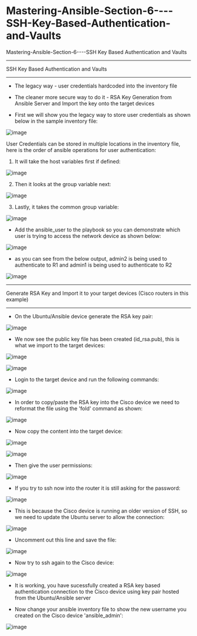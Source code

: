 # Mastering-Ansible-Section-6----SSH-Key-Based-Authentication-and-Vaults
Mastering-Ansible-Section-6----SSH Key Based Authentication and Vaults


**** 
SSH Key Based Authentication and Vaults
****

- The legacy way - user credentials hardcoded into the inventory file

- The cleaner more secure way to do it - RSA Key Generation from Ansible Server and Import the key onto the target devices



- First we will show you the legacy way to store user credentials as shown below in the sample inventory file:

![image](https://github.com/bowlercbtlabs/Mastering-Ansible-Section-6----SSH-Key-Based-Authentication-and-Vaults/assets/120626722/c4fed499-6b59-40a3-9c6c-a97747560ccc)

User Credentials can be stored in multiple locations in the inventory file, here is the order of ansible operations for user authentication:

1) It will take the host variables first if defined:

![image](https://github.com/bowlercbtlabs/Mastering-Ansible-Section-6----SSH-Key-Based-Authentication-and-Vaults/assets/120626722/25803e1e-75c0-4804-8e3e-00f2d5e5fe77)

2) Then it looks at the group variable next:

![image](https://github.com/bowlercbtlabs/Mastering-Ansible-Section-6----SSH-Key-Based-Authentication-and-Vaults/assets/120626722/8968e2da-3b04-4966-b786-b7bddc233cf7)


3) Lastly, it takes the common group variable:

![image](https://github.com/bowlercbtlabs/Mastering-Ansible-Section-6----SSH-Key-Based-Authentication-and-Vaults/assets/120626722/f53e71d2-b150-42cb-952d-daa7df3ede8d)

- Add the ansible_user to the playbook so you can demonstrate which user is trying to access the network device as shown below:

![image](https://github.com/bowlercbtlabs/Mastering-Ansible-Section-6----SSH-Key-Based-Authentication-and-Vaults/assets/120626722/14f69d6e-faef-44bf-ade6-25d71f76e20e)

- as you can see from the below output, admin2 is being used to authenticate to R1 and admin1 is being used to authenticate to R2

![image](https://github.com/bowlercbtlabs/Mastering-Ansible-Section-6----SSH-Key-Based-Authentication-and-Vaults/assets/120626722/2fffba23-39f8-42a5-8bec-ea221eb19a1f)


****
Generate RSA Key and Import it to your target devices (Cisco routers in this example) 
****

- On the Ubuntu/Ansible device generate the RSA key pair:

![image](https://github.com/bowlercbtlabs/Mastering-Ansible-Section-6----SSH-Key-Based-Authentication-and-Vaults/assets/120626722/6cb28d32-5d60-4b12-adbe-902a2d782ef8)

- We now see the public key file has been created (id_rsa.pub), this is what we import to the target devices:

![image](https://github.com/bowlercbtlabs/Mastering-Ansible-Section-6----SSH-Key-Based-Authentication-and-Vaults/assets/120626722/817f0454-9932-4340-9091-2d5c1647d22e)

![image](https://github.com/bowlercbtlabs/Mastering-Ansible-Section-6----SSH-Key-Based-Authentication-and-Vaults/assets/120626722/8e2daff3-fc70-471d-852e-449fa6d7833f)

- Login to the target device and run the following commands:

![image](https://github.com/bowlercbtlabs/Mastering-Ansible-Section-6----SSH-Key-Based-Authentication-and-Vaults/assets/120626722/f7d1cfdc-9bfe-4249-934c-7414fa80d63f)

- In order to copy/paste the RSA key into the Cisco device we need to reformat the file using the 'fold' command as shown:

![image](https://github.com/bowlercbtlabs/Mastering-Ansible-Section-6----SSH-Key-Based-Authentication-and-Vaults/assets/120626722/247d5de3-1fe6-4d3e-8524-f4eca9ab07ab)

- Now copy the content into the target device:

![image](https://github.com/bowlercbtlabs/Mastering-Ansible-Section-6----SSH-Key-Based-Authentication-and-Vaults/assets/120626722/c8418195-9d76-42ed-9fb9-1eb1298c8287)

![image](https://github.com/bowlercbtlabs/Mastering-Ansible-Section-6----SSH-Key-Based-Authentication-and-Vaults/assets/120626722/3b940c86-dc77-4b01-883f-b3dfbbdda2b7)

- Then give the user permissions:

![image](https://github.com/bowlercbtlabs/Mastering-Ansible-Section-6----SSH-Key-Based-Authentication-and-Vaults/assets/120626722/20cb60ab-d20e-4ad1-b132-49b73cf56503)

- If you try to ssh now into the router it is still asking for the password:

![image](https://github.com/bowlercbtlabs/Mastering-Ansible-Section-6----SSH-Key-Based-Authentication-and-Vaults/assets/120626722/b88f7b86-970a-4d83-b892-467f8d2e4a8e)

- This is because the Cisco device is running an older version of SSH, so we need to update the Ubuntu server to allow the connection:

![image](https://github.com/bowlercbtlabs/Mastering-Ansible-Section-6----SSH-Key-Based-Authentication-and-Vaults/assets/120626722/57c0ba29-da26-4783-a225-50043c9a9310)

- Uncomment out this line and save the file:

![image](https://github.com/bowlercbtlabs/Mastering-Ansible-Section-6----SSH-Key-Based-Authentication-and-Vaults/assets/120626722/027ebf81-248a-47d7-bf79-e18b71660c1e)

- Now try to ssh again to the Cisco device:

![image](https://github.com/bowlercbtlabs/Mastering-Ansible-Section-6----SSH-Key-Based-Authentication-and-Vaults/assets/120626722/d0d607c3-50f4-4165-a47d-9b213fff6c3b)

- It is working, you have sucessfully created a RSA key based authentication connection to the Cisco device using key pair hosted from the Ubuntu/Ansible server

- Now change your ansible inventory file to show the new username you created on the Cisco device 'ansible_admin':

![image](https://github.com/bowlercbtlabs/Mastering-Ansible-Section-6----SSH-Key-Based-Authentication-and-Vaults/assets/120626722/883e8018-a667-488a-a12e-2f2e88bbeac7)



